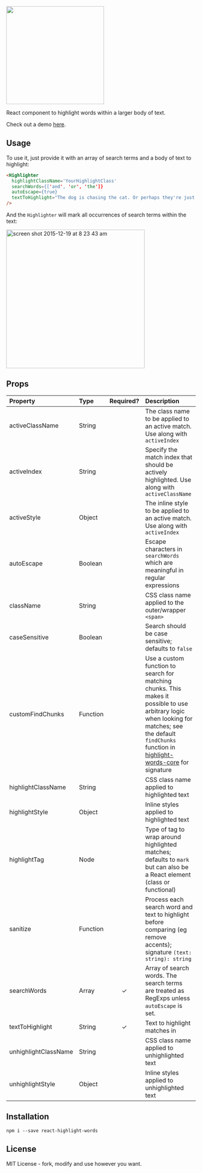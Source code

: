 <img src="https://cloud.githubusercontent.com/assets/29597/11913937/0d2dcd78-a629-11e5-83e7-6a17b6d765a5.png" width="260" height="260">

React component to highlight words within a larger body of text.

Check out a demo [here](https://bvaughn.github.io/react-highlight-words).

## Usage

To use it, just provide it with an array of search terms and a body of text to highlight:

```html
<Highlighter
  highlightClassName='YourHighlightClass'
  searchWords={['and', 'or', 'the']}
  autoEscape={true}
  textToHighlight="The dog is chasing the cat. Or perhaps they're just playing?"
/>
```

And the `Highlighter` will mark all occurrences of search terms within the text:

<img width="368" alt="screen shot 2015-12-19 at 8 23 43 am" src="https://cloud.githubusercontent.com/assets/29597/11914033/e3c319f6-a629-11e5-896d-1a5ce22c9ea2.png">

## Props

| Property | Type | Required? | Description |
|:---|:---|:---:|:---|
| activeClassName | String |  | The class name to be applied to an active match. Use along with `activeIndex` |
| activeIndex | String |  | Specify the match index that should be actively highlighted. Use along with `activeClassName` |
| activeStyle | Object |  | The inline style to be applied to an active match. Use along with `activeIndex` |
| autoEscape | Boolean |  | Escape characters in `searchWords` which are meaningful in regular expressions |
| className | String |  | CSS class name applied to the outer/wrapper `<span>` |
| caseSensitive | Boolean |  | Search should be case sensitive; defaults to `false` |
| customFindChunks | Function |  | Use a custom function to search for matching chunks. This makes it possible to use arbitrary logic when looking for matches; see the default `findChunks` function in [highlight-words-core](https://github.com/bvaughn/highlight-words-core) for signature |
| highlightClassName | String |  | CSS class name applied to highlighted text |
| highlightStyle | Object |  | Inline styles applied to highlighted text |
| highlightTag | Node |  | Type of tag to wrap around highlighted matches; defaults to `mark` but can also be a React element (class or functional) |
| sanitize | Function |  | Process each search word and text to highlight before comparing (eg remove accents); signature `(text: string): string` |
| searchWords | Array<String> | ✓ | Array of search words. The search terms are treated as RegExps unless `autoEscape` is set. |
| textToHighlight | String | ✓ | Text to highlight matches in |
| unhighlightClassName | String |  | CSS class name applied to unhighlighted text |
| unhighlightStyle | Object |  | Inline styles applied to unhighlighted text |

## Installation
```
npm i --save react-highlight-words
```

## License
MIT License - fork, modify and use however you want.

